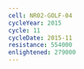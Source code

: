 ```yaml
---
cell: NR02-GOLF-04
cycleYear: 2015
cycle: 11
cycleDate: 2015-11
resistance: 554000
enlightened: 279000 
---
```

      